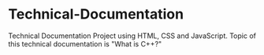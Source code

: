 # Technical-Documentation
Technical Documentation Project using HTML, CSS and JavaScript.
Topic of this technical documentation is "What is C++?"
